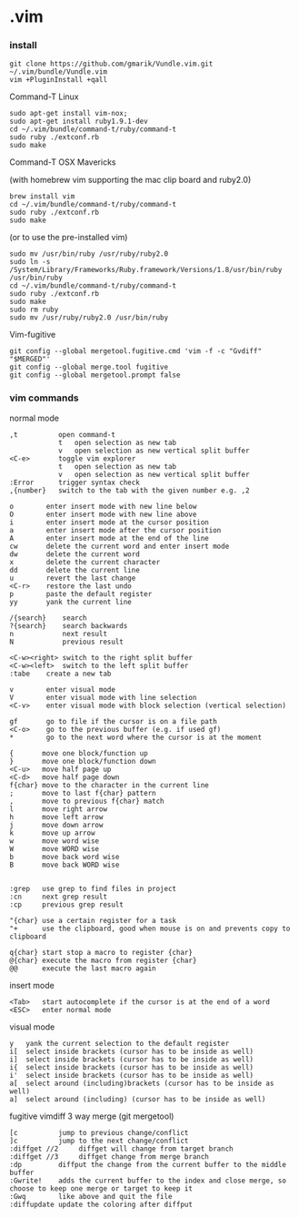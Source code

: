 .vim
====


### install


    git clone https://github.com/gmarik/Vundle.vim.git ~/.vim/bundle/Vundle.vim
    vim +PluginInstall +qall

Command-T Linux

    sudo apt-get install vim-nox;
    sudo apt-get install ruby1.9.1-dev
    cd ~/.vim/bundle/command-t/ruby/command-t
    sudo ruby ./extconf.rb
    sudo make
    
Command-T OSX Mavericks

(with homebrew vim supporting the mac clip board and ruby2.0)

    brew install vim 
    cd ~/.vim/bundle/command-t/ruby/command-t
    sudo ruby ./extconf.rb
    sudo make

(or to use the pre-installed vim)

    sudo mv /usr/bin/ruby /usr/ruby/ruby2.0
    sudo ln -s /System/Library/Frameworks/Ruby.framework/Versions/1.8/usr/bin/ruby /usr/bin/ruby
    cd ~/.vim/bundle/command-t/ruby/command-t
    sudo ruby ./extconf.rb
    sudo make
    sudo rm ruby
    sudo mv /usr/ruby/ruby2.0 /usr/bin/ruby

Vim-fugitive

    git config --global mergetool.fugitive.cmd 'vim -f -c "Gvdiff" "$MERGED"'
    git config --global merge.tool fugitive
    git config --global mergetool.prompt false

### vim commands

normal mode

    ,t          open command-t
                t   open selection as new tab
                v   open selection as new vertical split buffer
    <C-e>       toggle vim explorer
                t   open selection as new tab
                v   open selection as new vertical split buffer
    :Error      trigger syntax check
    ,{number}   switch to the tab with the given number e.g. ,2
   
    o        enter insert mode with new line below
    O        enter insert mode with new line above
    i        enter insert mode at the cursor position
    a        enter insert mode after the cursor position
    A        enter insert mode at the end of the line
    cw       delete the current word and enter insert mode
    dw       delete the current word
    x        delete the current character
    dd       delete the current line
    u        revert the last change
    <C-r>    restore the last undo
    p        paste the default register
    yy       yank the current line
   
    /{search}    search
    ?{search}    search backwards
    n            next result
    N            previous result
   
    <C-w><right> switch to the right split buffer
    <C-w><left>  switch to the left split buffer
    :tabe    create a new tab
   
    v        enter visual mode
    V        enter visual mode with line selection
    <C-v>    enter visual mode with block selection (vertical selection)
   
    gf       go to file if the cursor is on a file path
    <C-o>    go to the previous buffer (e.g. if used gf)
    *        go to the next word where the cursor is at the moment
    
    {       move one block/function up
    }       move one block/function down
    <C-u>   move half page up
    <C-d>   move half page down
    f{char} move to the character in the current line
    ;       move to last f{char} pattern
    ,       move to previous f{char} match
    l       move right arrow
    h       move left arrow
    j       move down arrow
    k       move up arrow
    w       move word wise
    W       move WORD wise
    b       move back word wise
    B       move back WORD wise

 
    :grep   use grep to find files in project
    :cn     next grep result
    :cp     previous grep result
    
    "{char} use a certain register for a task
    "+      use the clipboard, good when mouse is on and prevents copy to clipboard
   
    q{char} start stop a macro to register {char}
    @{char} execute the macro from register {char}
    @@      execute the last macro again

insert mode

    <Tab>   start autocomplete if the cursor is at the end of a word
    <ESC>   enter normal mode
    
visual mode

    y   yank the current selection to the default register
    i[  select inside brackets (cursor has to be inside as well)
    i]  select inside brackets (cursor has to be inside as well)
    i{  select inside brackets (cursor has to be inside as well)
    i'  select inside brackets (cursor has to be inside as well)
    a[  select around (including)brackets (cursor has to be inside as well)
    a]  select around (including) (cursor has to be inside as well)
        
    
fugitive vimdiff 3 way merge (git mergetool)

    [c          jump to previous change/conflict
    ]c          jump to the next change/conflict
    :diffget //2     diffget will change from target branch
    :diffget //3     diffget change from merge branch
    :dp         diffput the change from the current buffer to the middle buffer
    :Gwrite!    adds the current buffer to the index and close merge, so choose to keep one merge or target to keep it
    :Gwq        like above and quit the file
    :diffupdate update the coloring after diffput

